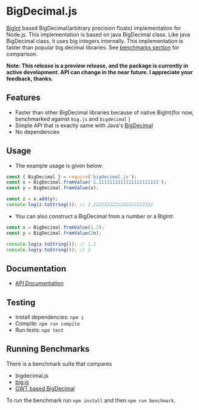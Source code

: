 # BigDecimal.js

[BigInt](https://developer.mozilla.org/en-US/docs/Web/JavaScript/Reference/Global_Objects/BigInt) based BigDecimal(arbitrary precision floats) implementation for Node.js. 
This implementation is based on java BigDecimal class. Like java BigDecimal class, it uses big integers internally. This implementation 
is faster than popular big decimal libraries. See [benchmarks section](https://github.com/srknzl/bigdecimal.js#running-benchmarks) for comparison.

**Note: This release is a preview release, and the package is currently in active development. API can change in the near future. I appreciate your feedback, thanks.**

## Features

* Faster than other BigDecimal libraries because of native BigInt(for now, benchmarked against `big.js` and `bigdecimal` )
* Simple API that is exactly same with Java's [BigDecimal](https://docs.oracle.com/en/java/javase/16/docs/api/java.base/java/math/BigDecimal.html)
* No dependencies

## Usage

* The example usage is given below:

```javascript
const { BigDecimal } = require('bigdecimal.js');
const x = BigDecimal.fromValue('1.1111111111111111111111');
const y = BigDecimal.fromValue(x);

const z = x.add(y);
console.log(z.toString()); // 2.2222222222222222222222
```

* You can also construct a BigDecimal from a number or a BigInt:

```javascript
const x = BigDecimal.fromValue(1.1);
const y = BigDecimal.fromValue(2n);

console.log(x.toString()); // 1.1
console.log(y.toString()); // 2
```

## Documentation

* [API Documentation](https://srknzl.github.io/bigdecimal.js/api/current/docs)

## Testing

* Install dependencies: `npm i`
* Compile: `npm run compile`
* Run tests: `npm test`

## Running Benchmarks

There is a benchmark suite that compares 

* bigdecimal.js
* [big.js](https://github.com/MikeMcl/big.js)
* [GWT based BigDecimal](https://github.com/iriscouch/bigdecimal.js)

To run the benchmark run `npm install` and then `npm run benchmark`.

